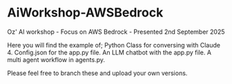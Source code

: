 # AiWorkshop-AWSBedrock
Oz' AI workshop - Focus on AWS Bedrock - Presented 2nd September 2025

Here you will find the example of;
Python Class for conversing with Claude 4.
Config.json for the app.py file.
An LLM chatbot with the app.py file.
A multi agent workflow in agents.py.

Please feel free to branch these and upload your own versions.
